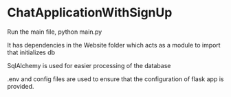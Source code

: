 # ChatApplicationWithSignUp

Run the main file, python main.py

It has dependencies in the Website folder which acts as a module to import that initializes db

SqlAlchemy is used for easier processing of the database

.env and config files are used to ensure that the configuration of flask app is provided. 
